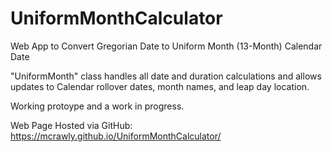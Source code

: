 # UniformMonthCalculator
Web App to Convert Gregorian Date to Uniform Month (13-Month) Calendar Date

"UniformMonth" class handles all date and duration calculations and allows updates to Calendar rollover dates, month names, and leap day location.

Working protoype and a work in progress. 

Web Page Hosted via GitHub: <https://mcrawly.github.io/UniformMonthCalculator/>
